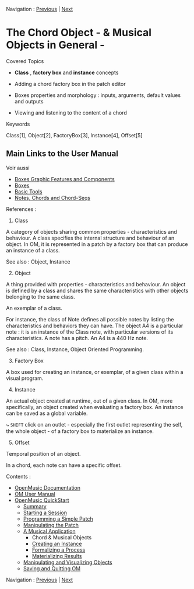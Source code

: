 Navigation : [Previous](4_MusicalAp "page précédente\(A Musical
Application\)") | [Next](4bApplication "Next\(Creating
an Instance\)")


# The Chord Object - & Musical Objects in General -

Covered Topics

  * **Class** , **factory box** and **instance** concepts

  * Adding a chord factory box in the patch editor

  * Boxes properties and morphology : inputs, arguments, default values and outputs

  * Viewing and listening to the content of a chord

Keywords

Class[1], Object[2], FactoryBox[3], Instance[4], Offset[5]

## Main Links to the User Manual

Voir aussi

  * [Boxes Graphic Features and Components](GraphicFeatures)
  * [Boxes](Boxes)
  * [Basic Tools](BasicObjects)
  * [Notes, Chords and Chord-Seqs](Note-Chord-Chord-seq)

References :

  1. Class

A category of objects sharing common properties - characteristics and
behaviour. A class specifies the internal structure and behaviour of an
object. In OM, it is represented in a patch by a factory box that can produce
an instance of a class.

See also : Object, Instance

  2. Object

A thing provided with properties - characteristics and behaviour. An object is
defined by a class and shares the same characteristics with other objects
belonging to the same class.

An exemplar of a class.

For instance, the class of Note defines all possible notes by listing the
characteristics and behaviors they can have. The object A4 is a particular
note : it is an instance of the Class note, with particular versions of its
characteristics. A note has a pitch. An A4 is a 440 Hz note.

See also : Class, Instance, Object Oriented Programming.

  3. Factory Box

A box used for creating an instance, or exemplar, of a given class within a
visual program.

  4. Instance

An actual object created at runtime, out of a given class. In OM, more
specifically, an object created when evaluating a factory box. An instance can
be saved as a global variable.

⤷ `SHIFT` click on an outlet - especially the first outlet representing the
self, the whole object - of a factory box to materialize an instance.

  5. Offset

Temporal position of an object.

In a chord, each note can have a specific offset.

Contents :

  * [OpenMusic Documentation](OM-Documentation)
  * [OM User Manual](OM-User-Manual)
  * [OpenMusic QuickStart](QuickStart-Chapters)
    * [Summary](Intro_1)
    * [Starting a Session](1_StartSession)
    * [Programming a Simple Patch](2_progpatch)
    * [Manipulating the Patch](3ManipPatch)
    * [A Musical Application](4_MusicalAp)
      * Chord & Musical Objects
      * [Creating an Instance](4bApplication)
      * [Formalizing a Process](4cApplication)
      * [Materializing Results](4dApplication)
    * [Manipulating and Visualizing Objects](5_CompletEdition)
    * [Saving and Quitting OM](6_Quit)

Navigation : [Previous](4_MusicalAp "page précédente\(A Musical
Application\)") | [Next](4bApplication "Next\(Creating
an Instance\)")

